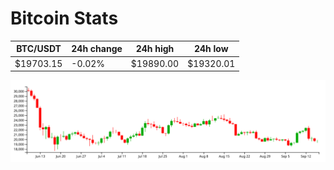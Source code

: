 # Bitcoin Stats

BTC/USDT|24h change|24h high|24h low|
|---|---|---|---|
|$19703.15|-0.02%|$19890.00|$19320.01|

<img src="./chart.svg">
